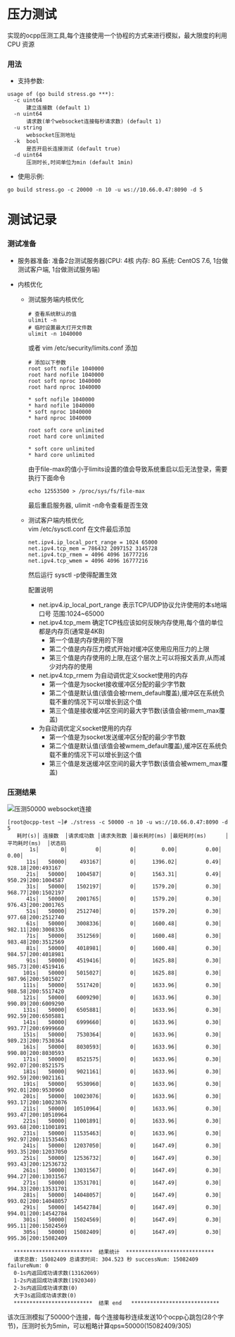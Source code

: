 # 压力测试
实现的ocpp压测工具,每个连接使用一个协程的方式来进行模拟，最大限度的利用 CPU 资源

### 用法
- 支持参数:
```
usage of (go build stress.go ***):
  -c uint64
      建立连接数 (default 1)
  -n uint64
      请求数(单个websocket连接每秒请求数) (default 1)
  -u string
      websocket压测地址
  -k  bool
      是否开启长连接测试 (default true)
  -d uint64
      压测时长,时间单位为min (default 1min)
```

- 使用示例:
```
go build stress.go -c 20000 -n 10 -u ws://10.66.0.47:8090 -d 5
```

# 测试记录

### 测试准备
- 服务器准备:
准备2台测试服务器(CPU: 4核 内存: 8G 系统: CentOS 7.6, 1台做测试客户端, 1台做测试服务端)

- 内核优化    

  - 测试服务端内核优化    
    ```
    # 查看系统默认的值
    ulimit -n
    # 临时设置最大打开文件数
    ulimit -n 1040000
    ```
    或者 vim /etc/security/limits.conf 添加
    ```
    # 添加以下参数
    root soft nofile 1040000
    root hard nofile 1040000
    root soft nproc 1040000
    root hard nproc 1040000

    * soft nofile 1040000
    * hard nofile 1040000
    * soft nproc 1040000
    * hard nproc 1040000

    root soft core unlimited
    root hard core unlimited

    * soft core unlimited
    * hard core unlimited
    ```

    由于file-max的值小于limits设置的值会导致系统重启以后无法登录，需要执行下面命令
    ```
    echo 12553500 > /proc/sys/fs/file-max
    ```
    最后重启服务器, ulimit -n命令查看是否生效


        

  - 测试客户端内核优化   
    vim /etc/sysctl.conf 在文件最后添加   
    ``` 
    net.ipv4.ip_local_port_range = 1024 65000
    net.ipv4.tcp_mem = 786432 2097152 3145728
    net.ipv4.tcp_rmem = 4096 4096 16777216
    net.ipv4.tcp_wmem = 4096 4096 16777216
    ```
    然后运行 sysctl -p使得配置生效   

    配置说明
    - net.ipv4.ip_local_port_range 表示TCP/UDP协议允许使用的本s地端口号 范围:1024~65000
    - net.ipv4.tcp_mem 确定TCP栈应该如何反映内存使用,每个值的单位都是内存页(通常是4KB)
      - 第一个值是内存使用的下限
      - 第二个值是内存压力模式开始对缓冲区使用应用压力的上限
      - 第三个值是内存使用的上限,在这个层次上可以将报文丢弃,从而减少对内存的使用
    - net.ipv4.tcp_rmem 为自动调优定义socket使用的内存
      - 第一个值是为socket接收缓冲区分配的最少字节数
      - 第二个值是默认值(该值会被rmem_default覆盖),缓冲区在系统负载不重的情况下可以增长到这个值
      - 第三个值是接收缓冲区空间的最大字节数(该值会被rmem_max覆盖)
    - 为自动调优定义socket使用的内存
      - 第一个值是为socket发送缓冲区分配的最少字节数 
      - 第二个值是默认值(该值会被wmem_default覆盖),缓冲区在系统负载不重的情况下可以增长到这个值
      - 第三个值是发送缓冲区空间的最大字节数(该值会被wmem_max覆盖)


### 压测结果

![压测50000 websocket连接](https://github.com/iclay/ocpp/tree/main/ocpp1.6/stress_test/image/50000.png)
  ```
  [root@ocpp-test ~]# ./stress -c 50000 -n 10 -u ws://10.66.0.47:8090 -d 5
     耗时(s)│ 连接数  │请求成功数 │请求失败数 │最长耗时(ms) │最短耗时(ms)      │平均耗时(ms)  │状态码
         1s│       0│         0│         0│        0.00│         0.00│         0.00│
        11s│   50000│    493167│         0│     1396.02│         0.49│       928.18│200:493167
        21s│   50000│   1004587│         0│     1563.31│         0.49│       950.29│200:1004587
        31s│   50000│   1502197│         0│     1579.20│         0.30│       968.77│200:1502197
        41s│   50000│   2001765│         0│     1579.20│         0.30│       976.43│200:2001765
        51s│   50000│   2512740│         0│     1579.20│         0.30│       977.68│200:2512740
        61s│   50000│   3008336│         0│     1600.48│         0.30│       982.11│200:3008336
        71s│   50000│   3512569│         0│     1600.48│         0.30│       983.48│200:3512569
        81s│   50000│   4018981│         0│     1600.48│         0.30│       984.57│200:4018981
        91s│   50000│   4519416│         0│     1625.88│         0.30│       985.73│200:4519416
       101s│   50000│   5015027│         0│     1625.88│         0.30│       987.96│200:5015027
       111s│   50000│   5517420│         0│     1633.96│         0.30│       988.58│200:5517420
       121s│   50000│   6009290│         0│     1633.96│         0.30│       990.89│200:6009290
       131s│   50000│   6505881│         0│     1633.96│         0.30│       992.59│200:6505881
       141s│   50000│   6999660│         0│     1633.96│         0.30│       993.77│200:6999660
       151s│   50000│   7530364│         0│     1633.96│         0.30│       989.23│200:7530364
       161s│   50000│   8030593│         0│     1633.96│         0.30│       990.80│200:8030593
       171s│   50000│   8521575│         0│     1633.96│         0.30│       992.07│200:8521575
       181s│   50000│   9021161│         0│     1633.96│         0.30│       992.59│200:9021161
       191s│   50000│   9530960│         0│     1633.96│         0.30│       992.01│200:9530960
       201s│   50000│  10023076│         0│     1633.96│         0.30│       993.17│200:10023076
       211s│   50000│  10510964│         0│     1633.96│         0.30│       993.47│200:10510964
       221s│   50000│  11001891│         0│     1633.96│         0.30│       993.68│200:11001891
       231s│   50000│  11535463│         0│     1633.96│         0.30│       992.97│200:11535463
       241s│   50000│  12037050│         0│     1647.49│         0.30│       993.35│200:12037050
       251s│   50000│  12536732│         0│     1647.49│         0.30│       993.43│200:12536732
       261s│   50000│  13031567│         0│     1647.49│         0.30│       994.27│200:13031567
       271s│   50000│  13531701│         0│     1647.49│         0.30│       994.33│200:13531701
       281s│   50000│  14048057│         0│     1647.49│         0.30│       993.02│200:14048057
       291s│   50000│  14542784│         0│     1647.49│         0.30│       994.01│200:14542784
       301s│   50000│  15024569│         0│     1647.49│         0.30│       995.11│200:15024569
       305s│   50000│  15082409│         0│     1647.49│         0.30│       995.36│200:15082409

    *************************  结果统计  ****************************
    请求总数: 15082409 总请求时间: 304.523 秒 successNum: 15082409 failureNum: 0
    0-1s内返回成功请求数(13162069)
    1-2s内返回成功请求数(1920340)
    2-3s内返回成功请求数(0)
    大于3s返回成功请求数(0)
    *************************  结果 end   ****************************
  ```

  该次压测模拟了50000个连接，每个连接每秒连续发送10个ocpp心跳包(28个字节)，压测时长为5min，可以粗略计算qps≈50000(15082409/305)
